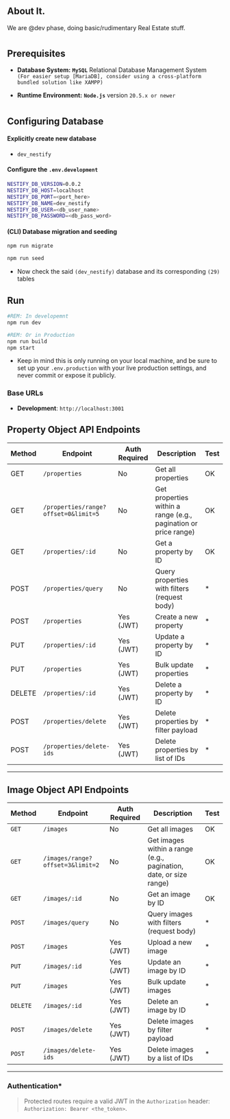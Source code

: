 
## About It.
We are @dev phase, doing basic/rudimentary Real Estate stuff.
#
## Prerequisites
- **Database System:** **`MySQL`** Relational Database Management System
<br>`(For easier setup [MariaDB], consider using a cross-platform bundled solution like XAMPP)`

- **Runtime Environment:** **`Node.js`** version `20.5.x or newer`
#
## Configuring Database
#### Explicitly create new database
- `dev_nestify`
#### Configure the `.env.development`
```bash
NESTIFY_DB_VERSION=0.0.2
NESTIFY_DB_HOST=localhost
NESTIFY_DB_PORT=<port_here>
NESTIFY_DB_NAME=dev_nestify
NESTIFY_DB_USER=<db_user_name>
NESTIFY_DB_PASSWORD=<db_pass_word>
```
#### (CLI) Database migration and seeding
```bash
npm run migrate
```
```bash
npm run seed
```
  - Now check the said `(dev_nestify)` database and its corresponding `(29)` tables

## Run
```bash
#REM: In developemnt
npm run dev
```
```bash
#REM: Or in Production
npm run build
npm start
```
- Keep in mind this is only running on your local machine, and be sure to set up your `.env.production` with your live production settings, and never commit or expose it publicly.

### Base URLs
- **Development**: `http://localhost:3001`  
##
## Property Object API Endpoints
| Method | Endpoint                     | Auth Required | Description                          | Test |
|--------|------------------------------|---------------|--------------------------------------|--------|
| GET    | `/properties`                | No            | Get all properties                   | OK     |
| GET    | `/properties/range?offset=0&limit=5`           | No            | Get properties within a range (e.g., pagination or price range) | OK     |
| GET    | `/properties/:id`            | No            | Get a property by ID                 | OK     |
| POST   | `/properties/query`          | No            | Query properties with filters (request body) | *      |
| POST   | `/properties`                | Yes (JWT)     | Create a new property                | *      |
| PUT    | `/properties/:id`            | Yes (JWT)     | Update a property by ID              | *      |
| PUT    | `/properties`                | Yes (JWT)     | Bulk update properties               | *      |
| DELETE | `/properties/:id`            | Yes (JWT)     | Delete a property by ID              | *      |
| POST   | `/properties/delete`         | Yes (JWT)     | Delete properties by filter payload  | *      |
| POST   | `/properties/delete-ids`     | Yes (JWT)     | Delete properties by list of IDs     | *      |
---
##
## Image Object API Endpoints  
| Method  | Endpoint                   | Auth Required | Description                          | Test   |
|---------|----------------------------|---------------|--------------------------------------|--------|
| `GET`   | `/images`                  | No            | Get all images                       | OK     |
| `GET`   | `/images/range?offset=3&limit=2`            | No            | Get images within a range (e.g., pagination, date, or size range) | OK     |
| `GET`   | `/images/:id`              | No            | Get an image by ID                   | OK     |
| `POST`  | `/images/query`            | No            | Query images with filters (request body) | *      |
| `POST`  | `/images`                  | Yes (JWT)     | Upload a new image                   | *      |
| `PUT`   | `/images/:id`              | Yes (JWT)     | Update an image by ID                | *      |
| `PUT`   | `/images`                  | Yes (JWT)     | Bulk update images                   | *      |
| `DELETE`| `/images/:id`              | Yes (JWT)     | Delete an image by ID                | *      |
| `POST`  | `/images/delete`           | Yes (JWT)     | Delete images by filter payload      | *      |
| `POST`  | `/images/delete-ids`       | Yes (JWT)     | Delete images by a list of IDs       | *      |
---

### Authentication*
> Protected routes require a valid JWT in the `Authorization` header:  `Authorization: Bearer <the_token>`.